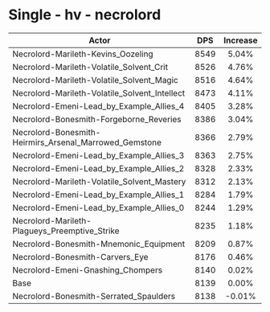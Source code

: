 # Single - hv - necrolord
| Actor | DPS | Increase |
|---|:---:|:---:|
|Necrolord-Marileth-Kevins_Oozeling|8549|5.04%|
|Necrolord-Marileth-Volatile_Solvent_Crit|8526|4.76%|
|Necrolord-Marileth-Volatile_Solvent_Magic|8516|4.64%|
|Necrolord-Marileth-Volatile_Solvent_Intellect|8473|4.11%|
|Necrolord-Emeni-Lead_by_Example_Allies_4|8405|3.28%|
|Necrolord-Bonesmith-Forgeborne_Reveries|8386|3.04%|
|Necrolord-Bonesmith-Heirmirs_Arsenal_Marrowed_Gemstone|8366|2.79%|
|Necrolord-Emeni-Lead_by_Example_Allies_3|8363|2.75%|
|Necrolord-Emeni-Lead_by_Example_Allies_2|8328|2.33%|
|Necrolord-Marileth-Volatile_Solvent_Mastery|8312|2.13%|
|Necrolord-Emeni-Lead_by_Example_Allies_1|8284|1.79%|
|Necrolord-Emeni-Lead_by_Example_Allies_0|8244|1.29%|
|Necrolord-Marileth-Plagueys_Preemptive_Strike|8235|1.18%|
|Necrolord-Bonesmith-Mnemonic_Equipment|8209|0.87%|
|Necrolord-Bonesmith-Carvers_Eye|8176|0.46%|
|Necrolord-Emeni-Gnashing_Chompers|8140|0.02%|
|Base|8139|0.00%|
|Necrolord-Bonesmith-Serrated_Spaulders|8138|-0.01%|

